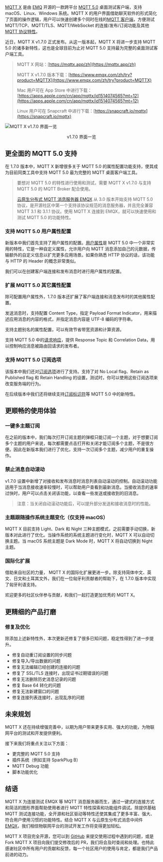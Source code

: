 [MQTT X](https://mqttx.app/zh) 是由 [EMQ](https://www.emqx.com/zh) 开源的一款跨平台 [MQTT 5.0](https://www.emqx.com/zh/mqtt/mqtt5) 桌面测试客户端，支持 macOS、Linux、Windows 系统。MQTT X 的用户界面借助聊天软件的形式简化了页面的操作逻辑，用户可以快速创建多个同时在线的[MQTT 客户端](https://www.emqx.com/zh/mqtt-client-sdk)，方便测试 MQTT/TCP、MQTT/TLS、MQTT/WebSocket 的连接/发布/订阅功能及其他 [MQTT 协议特性](https://www.emqx.com/zh/mqtt)。

近日，MQTT X v1.7.0 正式发布。从这一版本起，MQTT X 将进一步支持 MQTT 5.0 的诸多新特性，这也是全球目前为止对 MQTT 5.0 支持最为完整的桌面测试客户端工具。

> MQTT X 网站：[https://mqttx.app/zh](https://mqttx.app/zh)
>
> MQTT X v1.7.0 版本下载：[https://www.emqx.com/zh/try?product=MQTTX](https://www.emqx.com/zh/try?product=MQTTX)
>
> Mac 用户可在 App Store 中进行下载：[‎https://apps.apple.com/cn/app/mqttx/id1514074565?mt=12](https://apps.apple.com/cn/app/mqttx/id1514074565?mt=12)
>
> Linux 用户可在 Snapcraft 中进行下载：[https://snapcraft.io/mqttx](https://snapcraft.io/mqttx)

![MQTT X v1.7.0 界面一览](https://static.emqx.net/images/ba629cd3f538e19317d9a782ea43c0c8.png)

<center>v1.7.0 界面一览</center>

## 更全面的 MQTT 5.0 支持

在 1.7.0 版本中，MQTT X 新增很多关于 MQTT 5.0 的属性配置功能支持，使其成为目前同类工具中支持 MQTT 5.0 最为完整的 MQTT 桌面客户端工具。

>要想对 MQTT 5.0 的特性进行使用和测试，需要 MQTT X v1.7.0 与支持 MQTT 5.0 的 MQTT Broker 配合使用。
>
>[云原生分布式 MQTT 消息服务器 EMQX](https://www.emqx.io/zh) 从 3.0 版本开始支持 MQTT 5.0 协议，是开源社区中第一个支持该协议规范的消息服务器，并且完全兼容 MQTT 3.1 和 3.1.1 协议。使用 MQTT X 连接到 EMQX，就可以快速使用和测试 MQTT 5.0 的功能特性。

### 支持 MQTT 5.0 用户属性配置

新版本中我们首先支持了用户属性的配置。[用户属性](https://www.emqx.com/zh/blog/mqtt5-user-properties)是 MQTT 5.0 中一个非常实用的特性，它是一种自定义属性，允许用户向 MQTT 消息添加自己的元数据，传输额外的自定义信息以扩充更多应用场景。如果你熟悉 HTTP 协议的话，该功能与 HTTP 的 Header 的概念非常类似。

我们可以在创建客户端连接和发布消息时进行用户属性的配置。

### 扩展 MQTT 5.0 其它属性配置

除可配置用户属性外，1.7.0 版本还扩展了客户端连接和消息发布时的其他属性配置。

发送消息时，支持配置 Content Type，指定 Payload Format Indicator，用来描述应用消息的内容的格式，并指定消息内容是 UTF-8 编码的字符串。

支持主题别名的属性配置，可以有效节省带宽资源和计算资源。

支持 MQTT 5.0 中的[请求响应](https://www.emqx.com/zh/blog/mqtt5-request-response)，提供 Response Topic 和 Correlation Data，用以控制响应消息被路由回请求的发布者。

### 支持 MQTT 5.0 订阅选项

该版本中我们还对[订阅选项](https://www.emqx.com/zh/blog/subscription-identifier-and-subscription-options)进行了支持。支持了对 No Local flag、Retain as Published flag 和 Retain Handling 的设置，测试时，你可以使用这些订阅选项来改变服务端的行为。

在后续版本中我们还将继续支持[订阅标识符]( https://www.emqx.com/zh/blog/subscription-identifier-and-subscription-options)等 MQTT 5.0 中的新特性。

## 更顺畅的使用体验

### 一键多主题订阅

在之前的版本中，我们每次打开订阅主题的弹框只能订阅一个主题，对于想要订阅多个主题的用户来说，每次都需要点击打开和关闭才能订阅多个主题，不是很方便。因此在新版本我们进行了优化，支持一次订阅多个主题，减少用户的重复操作。

### 禁止消息自动滚动

v1.7.0 设置中新增了对接收和发布消息时消息列表自动滚动的控制。自动滚动功能适用于当消息接收速率较慢时，可以帮助用户查看到最新消息。当接收消息的速率过快时，用户可以点击关闭该功能，以查看一些发送或接收到的旧消息。

> 注意：当关闭自动滚动功能后，可以提升部分发送和接收消息时的性能。

### 主题跟随操作系统主题变化（仅支持 macOS）

MQTT X 目前支持 Light、Dark 和 Night 三种主题模式，之前需要手动切换，新版本对此进行了优化。当操作系统的系统主题进行变化时，MQTT X 可以自动切换主题。当 macOS 系统主题是 Dark Mode 时，MQTT X 将自动切换到 Night 主题。

### 国际化扩展

借助来自社区的力量， MQTT X 的国际化扩展更进一步。除支持简体中文、英文、日文和土耳其文外，我们在一位匈牙利贡献者的帮助下，在 1.7.0 版本中实现了匈牙利语支持。

欢迎更多的社区伙伴参与贡献，和我们一起打造更加优秀的 MQTT X。

## 更精细的产品打磨

### 修复及优化

除添加上述新特性外，本次更新还修复了很多已知问题，稳定性得到了进一步提升。

- 修复自动重订阅设置的同步问题
- 修复导入/导出数据的问题
- 修复无法编辑已经创建的连接的问题
- 修复了 SSL/TLS 连接时，出现证书过期错误的问题
- 修复无法删除历史消息记录的问题
- 修复 Base 64 转化的问题
- 修复无法新建窗口的问题
- 修复连接列表连接时，出现乱序的问题

## 未来规划

MQTT X 还在持续增强完善中，以期为用户带来更多实用、强大的功能，为物联网平台的测试和开发提供便利。

接下来我们将重点关注以下方面：

- 更完整的 MQTT 5.0 支持
- 插件系统（例如支持 SparkPlug B）
- MQTT Debug 功能
- 脚本功能优化

## 结语

MQTT X 为连接测试 EMQX 等 MQTT 消息服务器而生，通过一键式的连接方式和简洁的图形界面帮助使用者进行 MQTT 特性探索和功能组件调试。除提供基础 MQTT 测试连接功能，全开源和社区驱动等特性还使其集成了更多丰富、强大、符合用户使用习惯的功能特性。结合 MQTT X 与云原生分布式消息中间件 [EMQX](https://www.emqx.com/zh/products/emqx)，我们相信物联网平台的测试开发工作将变得更加轻松。

MQTT X 项目完全开源，您可以到 [GitHub](https://github.com/emqx/MQTTX/issues?q=is%3Aissue+is%3Aopen+sort%3Aupdated-desc) 来提交使用过程中遇到的问题，或是 Fork MQTT X 项目向我们提交修改后的 PR，我们将会及时查阅和处理。也特此感谢社区中所有用户的贡献和反馈，每一个社区用户的使用与肯定，都是我们产品前进的动力。
